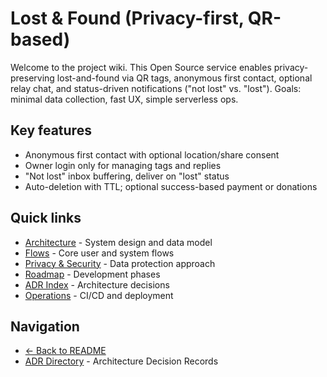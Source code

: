 # Lost & Found (Privacy-first, QR-based)

Welcome to the project wiki. This Open Source service enables privacy-preserving lost-and-found via QR tags, anonymous first contact, optional relay chat, and status-driven notifications ("not lost" vs. "lost"). Goals: minimal data collection, fast UX, simple serverless ops.

## Key features
- Anonymous first contact with optional location/share consent
- Owner login only for managing tags and replies
- "Not lost" inbox buffering, deliver on "lost" status
- Auto-deletion with TTL; optional success-based payment or donations

## Quick links
- [Architecture](Architecture.md) - System design and data model
- [Flows](Flows.md) - Core user and system flows
- [Privacy & Security](Privacy-Security.md) - Data protection approach
- [Roadmap](Roadmap.md) - Development phases
- [ADR Index](ADR-Index.md) - Architecture decisions
- [Operations](Operations.md) - CI/CD and deployment

## Navigation
- [← Back to README](../../README.md)
- [ADR Directory](../adr/) - Architecture Decision Records